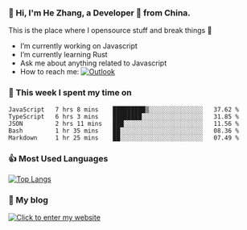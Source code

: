 ### 👋 Hi, I'm He Zhang, a Developer 🚀 from China.

This is the place where I opensource stuff and break things :rofl:

- I’m currently working on Javascript
- I’m currently learning Rust
- Ask me about anything related to Javascript
- How to reach me: [![Outlook](https://img.shields.io/badge/-Outlook-0078D4?style=flat&logo=Microsoft-Outlook&logoColor=white)](mailto:zhanghe@zhe.cool)

### 💪 This week I spent my time on 
<!--START_SECTION:waka-->
```text
JavaScript   7 hrs 8 mins    █████████▒░░░░░░░░░░░░░░░   37.62 % 
TypeScript   6 hrs 3 mins    ████████░░░░░░░░░░░░░░░░░   31.85 % 
JSON         2 hrs 11 mins   ███░░░░░░░░░░░░░░░░░░░░░░   11.56 % 
Bash         1 hr 35 mins    ██░░░░░░░░░░░░░░░░░░░░░░░   08.36 % 
Markdown     1 hr 25 mins    ██░░░░░░░░░░░░░░░░░░░░░░░   07.49 % 
```
<!--END_SECTION:waka-->

### 👍 Most Used Languages
[![Top Langs](https://github-readme-stats.vercel.app/api/top-langs/?username=zhanghecool&layout=compact)](https://zhanghe.cool)

### 🌈 My blog 
[![Click to enter my website](https://cdn.jsdelivr.net/gh/zhanghecool/assets/images/gif/zhanghecools.gif)](https://zhanghe.cool)

